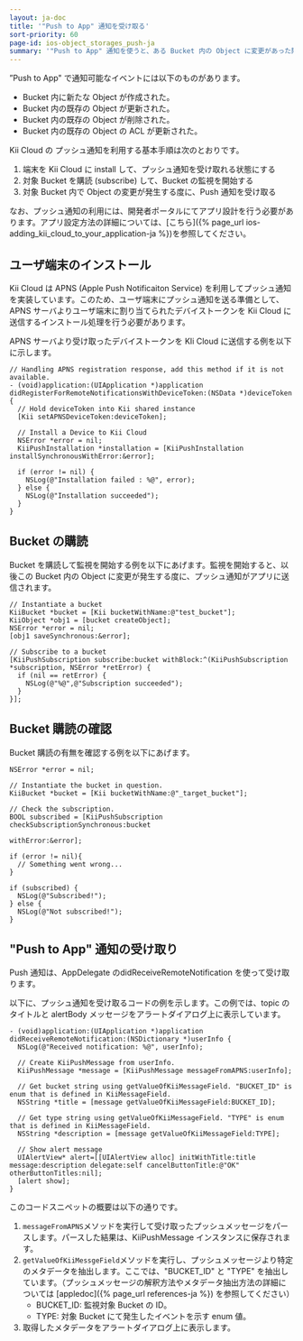 ```yaml
---
layout: ja-doc
title: '"Push to App" 通知を受け取る'
sort-priority: 60
page-id: ios-object_storages_push-ja
summary: '"Push to App" 通知を使うと、ある Bucket 内の Object に変更があった際に、この事実をアプリが通知として受け取る事ができます。この機能を使うと、サーバ上で発生した変更を、即座にアプリ側に反映させることができます。'
---
```

”Push to App" で通知可能なイベントには以下のものがあります。

* Bucket 内に新たな Object が作成された。
* Bucket 内の既存の Object が更新された。
* Bucket 内の既存の Object が削除された。
* Bucket 内の既存の Object の ACL が更新された。

Kii Cloud の プッシュ通知を利用する基本手順は次のとおりです。

1. 端末を Kii Cloud に install して、プッシュ通知を受け取れる状態にする
1. 対象 Bucket を購読 (subscribe) して、Bucket の監視を開始する
1. 対象 Bucket 内で Object の変更が発生する度に、Push 通知を受け取る

なお、プッシュ通知の利用には、開発者ポータルにてアプリ設計を行う必要があります。アプリ設定方法の詳細については、[こちら]({% page_url ios-adding_kii_cloud_to_your_application-ja %})を参照してください。

## ユーザ端末のインストール

Kii Cloud は APNS (Apple Push Notificaiton Service)
を利用してプッシュ通知を実装しています。このため、ユーザ端末にプッシュ通知を送る準備として、APNS 
サーバよりユーザ端末に割り当てられたデバイストークンを Kii Cloud に送信するインストール処理を行う必要があります。

APNS サーバより受け取ったデバイストークンを KIi Cloud に送信する例を以下に示します。

```objc
// Handling APNS registration response, add this method if it is not available.
- (void)application:(UIApplication *)application didRegisterForRemoteNotificationsWithDeviceToken:(NSData *)deviceToken {
  // Hold deviceToken into Kii shared instance
  [Kii setAPNSDeviceToken:deviceToken];

  // Install a Device to Kii Cloud
  NSError *error = nil;
  KiiPushInstallation *installation = [KiiPushInstallation installSynchronousWithError:&error];

  if (error != nil) {
    NSLog(@"Installation failed : %@", error);
  } else {
    NSLog(@"Installation succeeded");
  }
}
```

## Bucket の購読

Bucket を購読して監視を開始する例を以下にあげます。監視を開始すると、以後この Bucket 内の Object に変更が発生する度に、プッシュ通知がアプリに送信されます。

```objc
// Instantiate a bucket
KiiBucket *bucket = [Kii bucketWithName:@"test_bucket"];
KiiObject *obj1 = [bucket createObject];
NSError *error = nil;
[obj1 saveSynchronous:&error];

// Subscribe to a bucket
[KiiPushSubscription subscribe:bucket withBlock:^(KiiPushSubscription *subscription, NSError *retError) {
  if (nil == retError) {
    NSLog(@"%@",@"Subscription succeeded");
  }
}];
```

## Bucket 購読の確認

Bucket 購読の有無を確認する例を以下にあげます。

```objc
NSError *error = nil;

// Instantiate the bucket in question.
KiiBucket *bucket = [Kii bucketWithName:@"_target_bucket"];

// Check the subscription.
BOOL subscribed = [KiiPushSubscription checkSubscriptionSynchronous:bucket
                                                          withError:&error];

if (error != nil){
  // Something went wrong...
}

if (subscribed) {
  NSLog(@"Subscribed!");
} else {
  NSLog(@"Not subscribed!");
}
```

## "Push to App" 通知の受け取り

Push 通知は、AppDelegate のdidReceiveRemoteNotification を使って受け取ります。

以下に、プッシュ通知を受け取るコードの例を示します。この例では、topic のタイトルと alertBody メッセージをアラートダイアログ上に表示しています。

```objc
- (void)application:(UIApplication *)application didReceiveRemoteNotification:(NSDictionary *)userInfo {
  NSLog(@"Received notification: %@", userInfo);

  // Create KiiPushMessage from userInfo.
  KiiPushMessage *message = [KiiPushMessage messageFromAPNS:userInfo];

  // Get bucket string using getValueOfKiiMessageField. "BUCKET_ID" is enum that is defined in KiiMessageField.
  NSString *title = [message getValueOfKiiMessageField:BUCKET_ID];

  // Get type string using getValueOfKiiMessageField. "TYPE" is enum that is defined in KiiMessageField.
  NSString *description = [message getValueOfKiiMessageField:TYPE];

  // Show alert message
  UIAlertView* alert=[[UIAlertView alloc] initWithTitle:title message:description delegate:self cancelButtonTitle:@"OK" otherButtonTitles:nil];
  [alert show];
}
```

このコードスニペットの概要は以下の通りです。

1. `messageFromAPNS`メソッドを実行して受け取ったプッシュメッセージをパースします。パースした結果は、KiiPushMessage インスタンスに保存されます。
1. `getValueOfKiiMessgeField`メソッドを実行し、プッシュメッセージより特定のメタデータを抽出します。ここでは、"BUCKET\_ID" と "TYPE" を抽出しています。（プッシュメッセージの解釈方法やメタデータ抽出方法の詳細については [appledoc]({% page_url references-ja %}) を参照してください）
    * BUCKET\_ID: 監視対象 Bucket の ID。
    * TYPE: 対象 Bucket にて発生したイベントを示す enum 値。
1. 取得したメタデータをアラートダイアログ上に表示します。
